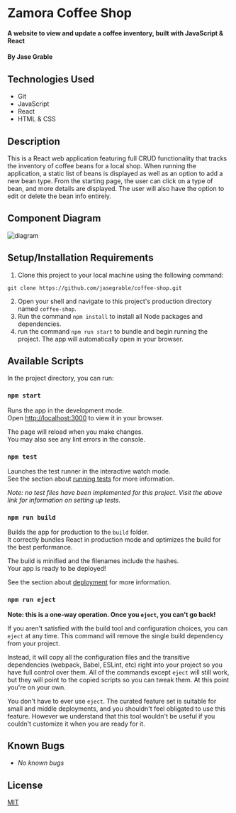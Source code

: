 # Zamora Coffee Shop

#### A website to view and update a coffee inventory, built with JavaScript & React

#### By Jase Grable

## Technologies Used

- Git
- JavaScript
- React
- HTML & CSS

## Description

This is a React web application featuring full CRUD functionality that tracks the inventory of coffee beans for a local shop. When running the application, a static list of beans is displayed as well as an option to add a new bean type. From the starting page, the user can click on a type of bean, and more details are displayed. The user will also have the option to edit or delete the bean info entirely.

## Component Diagram

![diagram](coffee-shop-diagram.drawio.png)

## Setup/Installation Requirements

1. Clone this project to your local machine using the following command:

```
git clone https://github.com/jasegrable/coffee-shop.git
```

2. Open your shell and navigate to this project's production directory named `coffee-shop`.
3. Run the command `npm install` to install all Node packages and dependencies.
4. run the command `npm run start` to bundle and begin running the project. The app will automatically open in your browser.

## Available Scripts

In the project directory, you can run:

### `npm start`

Runs the app in the development mode.\
Open [http://localhost:3000](http://localhost:3000) to view it in your browser.

The page will reload when you make changes.\
You may also see any lint errors in the console.

### `npm test`

Launches the test runner in the interactive watch mode.\
See the section about [running tests](https://facebook.github.io/create-react-app/docs/running-tests) for more information.

_Note: no test files have been implemented for this project. Visit the above link for information on setting up tests._

### `npm run build`

Builds the app for production to the `build` folder.\
It correctly bundles React in production mode and optimizes the build for the best performance.

The build is minified and the filenames include the hashes.\
Your app is ready to be deployed!

See the section about [deployment](https://facebook.github.io/create-react-app/docs/deployment) for more information.

### `npm run eject`

**Note: this is a one-way operation. Once you `eject`, you can't go back!**

If you aren't satisfied with the build tool and configuration choices, you can `eject` at any time. This command will remove the single build dependency from your project.

Instead, it will copy all the configuration files and the transitive dependencies (webpack, Babel, ESLint, etc) right into your project so you have full control over them. All of the commands except `eject` will still work, but they will point to the copied scripts so you can tweak them. At this point you're on your own.

You don't have to ever use `eject`. The curated feature set is suitable for small and middle deployments, and you shouldn't feel obligated to use this feature. However we understand that this tool wouldn't be useful if you couldn't customize it when you are ready for it.

## Known Bugs

- _No known bugs_

## License

[MIT](LICENSE.txt)
